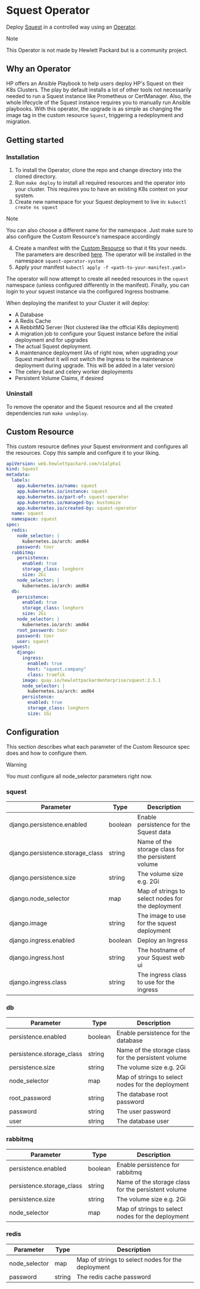 # Squest Operator

Deploy [Squest](https://github.com/HewlettPackard/squest) in a controlled way using an [Operator](https://kubernetes.io/docs/concepts/extend-kubernetes/operator/). 

> [!NOTE]
> This Operator is not made by Hewlett Packard but is a community project. 


## Why an Operator

HP offers an Ansible Playbook to help users deploy HP's Squest on their K8s Clusters. The play by default installs a lot of other tools not necessarily needed to run a Squest instance like Prometheus or CertManager. Also, the whole lifecycle of the Squest instance requires you to manually run Ansible playbooks. With this operator, the upgrade is as simple as changing the image tag in the custom resource `Squest`, triggering a redeployment and migration.

## Getting started

### Installation

1. To install the Operator, clone the repo and change directory into the cloned directory.
2. Run `make deploy` to install all required resources and the operator into your cluster. This requires you to have an existing K8s context on your system.
3. Create new namespace for your Squest deployment to live in: `kubectl create ns squest` 

> [!NOTE] 
> You can also choose a different name for the namespace. Just make sure to also configure the Custom Resource's namespace accordingly

4. Create a manifest with the [Custom Resource](#custom-resource) so that it fits your needs. The parameters are described [here](#configuration). The operator will be installed in the namespace `squest-operator-system`
5. Apply your manifest `kubectl apply -f <path-to-your-manifest.yaml>`

The operator will now attempt to create all needed resources in the `squest` namespace (unless configured differently in the manifest). Finally, you can login to your squest instance via the configured Ingress hostname.

When deploying the manifest to your Cluster it will deploy:

- A Database
- A Redis Cache
- A RebbitMQ Server (Not clustered like the official K8s deployment)
- A migration job to configure your Squest instance before the initial deployment and for upgrades
- The actual Squest deployment.
- A maintenance deployment (As of right now, when upgrading your Squest manifest it will not switch the Ingress to the maintenance deployment during upgrade. This will be added in a later version)
- The celery beat and celery worker deployments
- Persistent Volume Claims, if desired

### Uninstall

To remove the operator and the Squest resource and all the created dependencies run `make undeploy`.

## Custom Resource

This custom resource defines your Squest environment and configures all the resources. Copy this sample and configure it to your liking.

```yaml
apiVersion: web.hewlettpackard.com/v1alpha1
kind: Squest
metadata:
  labels:
    app.kubernetes.io/name: squest
    app.kubernetes.io/instance: squest
    app.kubernetes.io/part-of: squest-operator
    app.kubernetes.io/managed-by: kustomize
    app.kubernetes.io/created-by: squest-operator
  name: squest
  namespace: squest
spec:
  redis:
    node_selector: |
      kubernetes.io/arch: amd64
    password: toor
  rabbitmq:
    persistence: 
      enabled: true
      storage_class: longhorn
      size: 2Gi
    node_selector: |
      kubernetes.io/arch: amd64
  db:
    persistence: 
      enabled: true
      storage_class: longhorn
      size: 2Gi
    node_selector: |
      kubernetes.io/arch: amd64
    root_password: toor
    password: toor
    user: squest
  squest:
    django:
      ingress:
        enabled: true
        host: "squest.company"
        class: traefik
      image: quay.io/hewlettpackardenterprise/squest:2.5.1
      node_selector: |
        kubernetes.io/arch: amd64
      persistence:
        enabled: true
        storage_class: longhorn
        size: 1Gi
```

## Configuration

This section describes what each parameter of the Custom Resource spec does and how to configure them.


> [!WARNING] 
> You must configure all node_selector parameters right now.


### squest


| Parameter                        | Type    | Description                                         |
| -------------------------------- | ------- | --------------------------------------------------- |
| django.persistence.enabled       | boolean | Enable persistence for the Squest data              |
| django.persistence.storage_class | string  | Name of the storage class for the persistent volume |
| django.persistence.size          | string  | The volume size e.g. 2Gi                            |
| django.node_selector             | map     | Map of strings to select nodes for the deployment   |
| django.image                     | string  | The image to use for the squest deployment          |
| django.ingress.enabled           | boolean | Deploy an Ingress                                   |
| django.ingress.host              | string  | The hostname of your Squest web ui                  |
| django.ingress.class             | string  | The ingress class to use for the ingress            |


### db

| Parameter                 | Type    | Description                                         |
| ------------------------- | ------- | --------------------------------------------------- |
| persistence.enabled       | boolean | Enable persistence for the database                 |
| persistence.storage_class | string  | Name of the storage class for the persistent volume |
| persistence.size          | string  | The volume size e.g. 2Gi                            |
| node_selector             | map     | Map of strings to select nodes for the deployment   |
| root_password             | string  | The database root password                          |
| password                  | string  | The user password                                   |
| user                      | string  | The database user                                   |


### rabbitmq


| Parameter                 | Type    | Description                                         |
| ------------------------- | ------- | --------------------------------------------------- |
| persistence.enabled       | boolean | Enable persistence for rabbitmq                 |
| persistence.storage_class | string  | Name of the storage class for the persistent volume |
| persistence.size          | string  | The volume size e.g. 2Gi                            |
| node_selector             | map     | Map of strings to select nodes for the deployment   |

### redis


| Parameter     | Type   | Description                                       |
| ------------- | ------ | ------------------------------------------------- |
| node_selector | map    | Map of strings to select nodes for the deployment |
| password      | string | The redis cache password                          |

